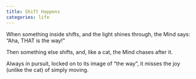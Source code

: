 ```yaml
---
title: Shift Happens
categories: life
---
```

When something inside shifts,
and the light shines through,
the Mind says: “Aha,
THAT is the way!”

Then something else shifts,
and, like a cat,
the Mind chases after it.

Always in pursuit,
locked on to its image of “the way”,
it misses the joy (unlike the cat)
of simply moving.
